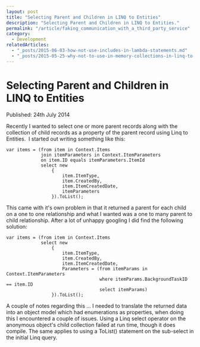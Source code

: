 ```yaml
---
layout: post
title: "Selecting Parent and Children in LINQ to Entities"
description: "Selecting Parent and Children in LINQ to Entities."
permalink: "/article/faking_communication_with_a_third_party_service"
category:
  - Development
relatedArticles:
  - "_posts/2015-06-03-how-not-use-includes-in-lambda-statements.md"
  - "_posts/2015-05-25-why-not-to-use-in-memory-collections-in-linq-to-sql.md"
---
```


# Selecting Parent and Children in LINQ to Entities

Published: 24th July 2014

Recently I wanted to select one or more parent records along with the collection of child records as a property of the parent record using Linq to Entities.  I started out writing something like this:

```
var items = (from item in Context.Items
             join itemParameters in Context.ItemParameters
             on item.ID equals itemParameters.ItemId
             select new
                 {
                     item.ItemType,
                     item.CreatedBy,
                     item.ItemCreatedDate,
                     itemParameters
                 }).ToList();
```

This came with it's own problem in that it returned a parent for each child on a one to one relationship and what I wanted was a one to many parent to child relationship. After a lot of unhappy googling I did find the following solution:

```
var items = (from item in Context.Items
             select new
                 {
                     item.ItemType,
                     item.CreatedBy,
                     item.ItemCreatedDate,
                     Parameters = (from itemParams in Context.ItemParameters
                                   where itemParams.BackgroundTaskID == item.ID
                                   select itemParams)
                 }).ToList();
```

A couple of notes regarding this ... I needed to translate the returned data into an object model which had enumerations as properties, when doing this I encountered a couple of issues. Using a Linq select operator on the anonymous object's child collection failed at run time, though it does compile. The same applies to using a ToList() statement on the sub-select in the initial Linq query.